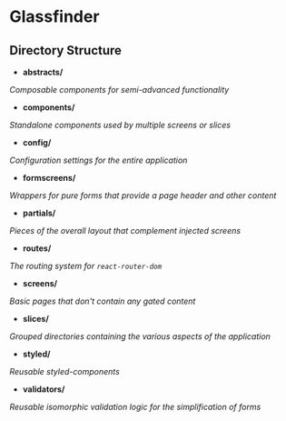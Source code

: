 # Glassfinder

## Directory Structure
* __abstracts/__

_Composable components for semi-advanced functionality_
* __components/__

_Standalone components used by multiple screens or slices_
* __config/__

_Configuration settings for the entire application_
* __formscreens/__

_Wrappers for pure forms that provide a page header and other content_
* __partials/__

_Pieces of the overall layout that complement injected screens_
* __routes/__

_The routing system for `react-router-dom`_
* __screens/__

_Basic pages that don't contain any gated content_
* __slices/__

_Grouped directories containing the various aspects of the application_
* __styled/__

_Reusable styled-components_
* __validators/__

_Reusable isomorphic validation logic for the simplification of forms_
